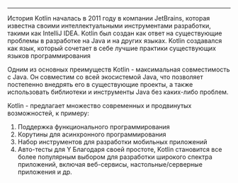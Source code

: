 ___
История Kotlin началась в 2011 году в компании JetBrains, которая известна своими интеллектуальными инструментами разработки, такими как IntelliJ IDEA. Kotlin был создан как ответ на существующие проблемы в разработке на Java и на других языках. Kotlin создавался как язык, который сочетает в себе лучшие практики существующих языков программирования

Одним из основных преимуществ Kotlin - максимальная совместимость с Java. Он совместим со всей экосистемой Java, что позволяет постепенно внедрять его в существующие проекты, а также использовать библиотеки и инструменты Java без каких-либо проблем.

Kotlin - предлагает множество современных и продвинутых возможностей, к примеру:
1. Поддержка функционального программирования
2. Корутины для асинхронного программирования
3. Набор инструментов для разработки мобильных приложений
4. Авто-тесты для Y
Благодаря своей простоте, Kotlin становится все более популярным выбором для разработки широкого спектра приложений, включая веб-сервисы, настольные/серверные приложения и др.
